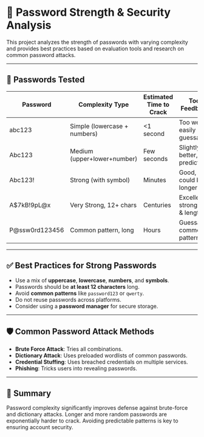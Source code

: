 # 🔐 Password Strength & Security Analysis

This project analyzes the strength of passwords with varying complexity and provides best practices based on evaluation tools and research on common password attacks.

---

## 🧪 Passwords Tested

| Password         | Complexity Type              | Estimated Time to Crack | Tool Feedback                            |
|------------------|------------------------------|--------------------------|------------------------------------------|
| abc123           | Simple (lowercase + numbers) | <1 second                | Too weak, easily guessable               |
| Abc123           | Medium (upper+lower+number)  | Few seconds              | Slightly better, but predictable         |
| Abc123!          | Strong (with symbol)         | Minutes                  | Good, but could be longer                |
| A$7kB!9pL@x      | Very Strong, 12+ chars       | Centuries                | Excellent – strong mix & length          |
| P@ssw0rd123456   | Common pattern, long         | Hours                    | Guessable, common pattern                |

---

## ✅ Best Practices for Strong Passwords

- Use a mix of **uppercase**, **lowercase**, **numbers**, and **symbols**.
- Passwords should be **at least 12 characters** long.
- Avoid **common patterns** like `password123` or `qwerty`.
- Do not reuse passwords across platforms.
- Consider using a **password manager** for secure storage.

---

## 🛡️ Common Password Attack Methods

- **Brute Force Attack**: Tries all combinations.
- **Dictionary Attack**: Uses preloaded wordlists of common passwords.
- **Credential Stuffing**: Uses breached credentials on multiple services.
- **Phishing**: Tricks users into revealing passwords.

---

## 📌 Summary

Password complexity significantly improves defense against brute-force and dictionary attacks. Longer and more random passwords are exponentially harder to crack. Avoiding predictable patterns is key to ensuring account security.
